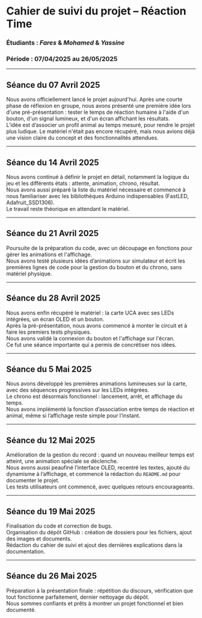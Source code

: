 # Cahier de suivi du projet – Réaction Time  
### Étudiants : *Fares* & *Mohamed* & *Yassine*
  
### Période : 07/04/2025 au 26/05/2025

---

## Séance du 07 Avril 2025

Nous avons officiellement lancé le projet aujourd'hui. Après une courte phase de réflexion en groupe, nous avons présenté une première idée lors d'une pré-présentation : tester le temps de réaction humaine à l'aide d'un bouton, d'un signal lumineux, et d'un écran affichant les résultats.  
L’idée est d’associer un profil animal au temps mesuré, pour rendre le projet plus ludique. Le matériel n'était pas encore récupéré, mais nous avions déjà une vision claire du concept et des fonctionnalités attendues.

---

## Séance du 14 Avril 2025

Nous avons continué à définir le projet en détail, notamment la logique du jeu et les différents états : attente, animation, chrono, résultat.  
Nous avons aussi préparé la liste du matériel nécessaire et commencé à nous familiariser avec les bibliothèques Arduino indispensables (FastLED, Adafruit_SSD1306).  
Le travail reste théorique en attendant le matériel.

---

## Séance du 21 Avril 2025

Poursuite de la préparation du code, avec un découpage en fonctions pour gérer les animations et l'affichage.  
Nous avons testé plusieurs idées d’animations sur simulateur et écrit les premières lignes de code pour la gestion du bouton et du chrono, sans matériel physique.

---

## Séance du 28 Avril 2025

Nous avons enfin récupéré le matériel : la carte UCA avec ses LEDs intégrées, un écran OLED et un bouton.  
Après la pré-présentation, nous avons commencé à monter le circuit et à faire les premiers tests physiques.  
Nous avons validé la connexion du bouton et l'affichage sur l'écran.  
Ce fut une séance importante qui a permis de concrétiser nos idées.

---

## Séance du 5 Mai 2025

Nous avons développé les premières animations lumineuses sur la carte, avec des séquences progressives sur les LEDs intégrées.  
Le chrono est désormais fonctionnel : lancement, arrêt, et affichage du temps.  
Nous avons implémenté la fonction d’association entre temps de réaction et animal, même si l’affichage reste simple pour l’instant.

---

## Séance du 12 Mai 2025

Amélioration de la gestion du record : quand un nouveau meilleur temps est atteint, une animation spéciale se déclenche.  
Nous avons aussi peaufiné l’interface OLED, recentré les textes, ajouté du dynamisme à l’affichage, et commencé la rédaction du `README.md` pour documenter le projet.  
Les tests utilisateurs ont commencé, avec quelques retours encourageants.

---

## Séance du 19 Mai 2025

Finalisation du code et correction de bugs.  
Organisation du dépôt GitHub : création de dossiers pour les fichiers, ajout des images et documents.  
Rédaction du cahier de suivi et ajout des dernières explications dans la documentation.

---

## Séance du 26 Mai 2025

Préparation à la présentation finale : répétition du discours, vérification que tout fonctionne parfaitement, dernier nettoyage du dépôt.  
Nous sommes confiants et prêts à montrer un projet fonctionnel et bien documenté.
